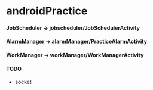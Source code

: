 # androidPractice
#### JobScheduler -> jobscheduler/JobSchedulerActivity
#### AlarmManager -> alarmManager/PracticeAlarmActivity
#### WorkManager -> workManager/WorkManagerActivity

#### TODO
- socket
